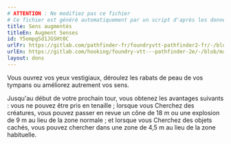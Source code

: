 ```yaml
---
# ATTENTION : Ne modifiez pas ce fichier
# Ce fichier est généré automatiquement par un script d'après les données du module Foundry VTT officiel et de sa traduction
title: Sens augmentés
titleEn: Augment Senses
id: Y5ompgSd1JGSHt0C
urlFr: https://gitlab.com/pathfinder-fr/foundryvtt-pathfinder2-fr/-/blob/master/data/feats/Y5ompgSd1JGSHt0C.htm
urlEn: https://gitlab.com/hooking/foundry-vtt---pathfinder-2e/-/blob/master/packs/data/feats.db/augment-senses.json
layout: dons
---
```

Vous ouvrez vos yeux vestigiaux, déroulez les rabats de peau de vos tympans ou améliorez autrement vos sens.

Jusqu'au début de votre prochain tour, vous obtenez les avantages suivants : vous ne pouvez être pris en tenaille ; lorsque vous Cherchez des créatures, vous pouvez passer en revue un cône de 18 m ou une explosion de 9 m au lieu de la zone normale ; et lorsque vous Cherchez des objets cachés, vous pouvez chercher dans une zone de 4,5 m au lieu de la zone habituelle.
